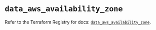 # `data_aws_availability_zone`

Refer to the Terraform Registry for docs: [`data_aws_availability_zone`](https://registry.terraform.io/providers/hashicorp/aws/6.2.0/docs/data-sources/availability_zone).
